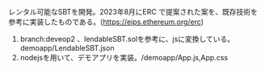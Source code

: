 レンタル可能なSBTを開発。2023年8月にERC
で提案された案を、既存技術を参考に実装したものである。(https://eips.ethereum.org/erc)
1. branch:deveop2 、lendableSBT.solを参考に、jsに変換している。demoapp/LendableSBT.json
2. nodejsを用いて、デモアプリを実装。/demoapp/App.js,App.css